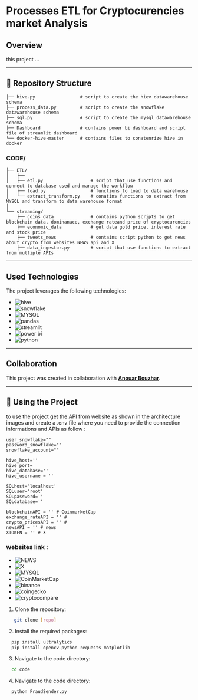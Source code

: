 # Processes ETL for Cryptocurencies market Analysis

## Overview
this project ...

---

## 📂 Repository Structure

```
├── hive.py                 # script to create the hiev datawarehouse schema
├── process_data.py         # script to create the snowflake datawarehouse schema
├── sql.py                  # script to create the mysql datawarehouse schema
├── Dashboard               # contains power bi dashboard and script file of streamlit dashboard
└── docker-hive-master      # contains files to conatenrize hive in docker 

```

### CODE/
```  
├── ETL/  
│   ├── 
│   ├── etl.py                  # script that use functions and connect to database used and manage the workflow
│   ├── load.py                 # functions to load to data warehouse
│   └── extract_transform.py    # conatins functions to extract from MYSQL and transform to data warehouse format
│  
└── streaming/  
    ├── coins_data              # contains python scripts to get blockchain data, dominanace, exchange rateand price of cryptocurencies
    ├── economic_data           # get data gold price, interest rate and stock price 
    ├── tweets_news             # contains script python to get news about crypto from websites NEWS api and X
    ├── data_ingestor.py        # script that use functions to extract from multiple APIs
```

---

## Used Technologies
The project leverages the following technologies:

- ![hive](https://img.shields.io/badge..)
- ![snowflake](https://img.shields.io/badge..)
- ![MYSQL](https://img.shields.io/badge..)
- ![pandas](https://img.shields.io/badge..)
- ![streamlit](https://img.shields.io/badge..)
- ![power bi](https://img.shields.io/badge..)
- ![python](https://img.shields.io/badge..)


---


## Collaboration
This project was created in collaboration with **[Anouar Bouzhar](https://github.com/anouarbouzhar)**.

---

## 🚀 Using the Project
to use the project get the API from website as shown in the architecture images and create a .env file where you need to provide the connection informations and APIs
as follow : 

```  
user_snowflake=""
password_snowflake=""
snowflake_account=""

hive_host=''
hive_port=
hive_database=''
hive_username = ''

SQLhost='localhost'
SQLuser='root'
SQLpassword=''
SQLdatabase=''

blockchainAPI = '' # CoinmarketCap 
exchange_rateAPI = '' # 
crypto_pricesAPI = '' # 
newsAPI = '' # news
XTOKEN = '' # X

```
### websites link : 
- ![NEWS](https://newsapi.org/)
- ![X](https://developer.x.com/en)
- ![MYSQL](https://pro.coinmarketcap.com/api/v1/#)
- ![CoinMarketCap](https://img.shields.io/badge..)
- ![binance](https://www.binance.com/fr/binance-api)
- ![coingecko](https://www.coingecko.com/en/api)
- ![cryptocompare](https://min-api.cryptocompare.com/)

1. Clone the repository:
```bash
   git clone [repo]
```

2. Install the required packages:
```bash
  pip install ultralytics
  pip install opencv-python requests matplotlib
```

3. Navigate to the code directory:
```bash
  cd code
```

4. Navigate to the code directory:
```bash
  python FraudSender.py
```